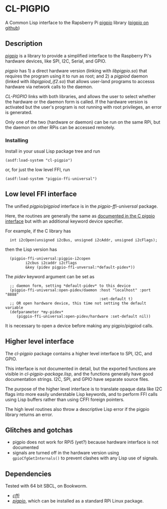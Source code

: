 # CL-PIGPIO

A Common Lisp interface to the Rapsberry Pi [pigpio](https://abyz.me.uk/rpi/pigpio/) library ([pigpio on github](https://github.com/joan2937/pigpio))


## Description

[_pigpio_](https://abyz.me.uk/rpi/pigpio/) is a library to provide a
simplified interface to the Raspberry Pi's hardware devices, like SPI,
I2C, Serial, and GPIO.

_pigpio_ has 1) a direct hardware version (linking with _libpigpio.so_) that
requires the program using it to run as root; and 2) a _pigpiod_
daemon (linked with _libpigpiod_if2.so_) that allows user-land
programs to accesss hardware via network calls to the daemon.

_CL-PIGPIO_ links with both libraries, and allows the user to select
whether the hardware or the daemon form is called.  If the hardware
version is activated but the user's program is not running with root
privileges, an error is generated.

Only one of the two (hardware or daemon) can be run on the same RPi, but
the daemon on other RPis can be accessed remotely.


### Installing

Install in your usual Lisp package tree and run

```
(asdf:load-system "cl-pigpio")
```

or, for just the low level FFI, run

```
(asdf:load-system "pigpio-ffi-universal")
```


## Low level FFI interface

The unified _pigpio/pigpiod_ interface is in the
_pigpio-ffi-universal_ package.


Here, the routines are generally the same as
[documented in the C pigpio
interface](https://abyz.me.uk/rpi/pigpio/cif.html) but with an
additional keyword device specifier.


For example, if the C library has

```
  int i2cOpen(unsigned i2cBus, unsigned i2cAddr, unsigned i2cFlags);
```

then the Lisp version has

```
  (pigpio-ffi-universal:pigpio-i2copen
         i2cbus i2caddr i2cflags
         &key (pidev pigpio-ffi-unversal:*default-pidev*))
```      

The _pidev_ keyword argument can be set as

```
  ;; daemon form, setting *default-pidev* to this device
  (pigpio-ffi-universal:open-pidev/daemon :host "localhost" :port "8888"
                                          :set-default t)
  ;; OR open hardware device, this time not setting the default variable
  (defparameter *my-pidev*
     (pigpio-ffi-universal:open-pidev/hardware :set-default nil))
```

It is necessary to open a device before making any pigpio/pigpiod calls.


## Higher level interface

The _cl-pigpio_ package contains a higher level interface to SPI, I2C, and GPIO.

This interface is not documented in detail, but the exported functions
are visible in _cl-pigpio-package.lisp_, and the functions generally
have good documentation strings.  I2C, SPI, and GPIO have separate
source files.

The purpose of the higher level interface is to translate opaque data
like I2C flags into more easily understable Lisp keywords, and to
perform FFI calls using Lisp buffers rather than using CFFI foreign
pointers.

The high level routines also throw a descriptive Lisp error if the
pigpio library returns an error.

## Glitches and gotchas

* pigpio does not work for RPi5 (yet?) because hardware interface is not documented
* signals are turned off in the hardware version using `gpioCfgGetInternals()` to prevent clashes with any Lisp use of signals.


## Dependencies

Tested with 64 bit SBCL, on Bookworm.

* [_cffi_](https://github.com/cffi/cffi)
* [_pigpio_](https://github.com/joan2937/pigpio), which can be installed as a standard RPi Linux package.



